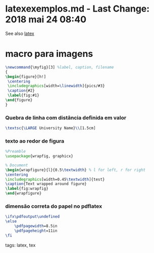 # latexexemplos.md - Last Change: 2018 mai 24 08:40

See also [latex](latex.md)

# macro para imagens

``` latex
\newcommand{\myfig}[3] %label, caption, filename
{
\begin{figure}[h!]
 \centering
 \includegraphics[width=\linewidth]{pics/#3}
 \caption{#2}
 \label{fig:#1}
\end{figure}
}
```

### Quebra de linha com distância definida em valor

``` latex
\textsc{\LARGE University Name}\\[1.5cm]
```

### texto ao redor de figura

``` latex
%Preamble
\usepackage{wrapfig, graphicx}

% Document
\begin{wrapfigure}{l}{0.5\textwidth} % l for left, r for right
\centering
\includegraphics[width=0.45\textwidth]{test}
\caption{Text wrapped around figure}
\label{fig:wrapfig}
\end{wrapfigure}
```

### dimensão correta do papel no pdflatex

``` latex
\ifx\pdfoutput\undefined
\else
    \pdfpagewidth=8.5in
    \pdfpageheight=11in
\fi
```

tags: latex, tex
